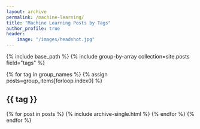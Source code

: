 ```yaml
---
layout: archive
permalink: /machine-learning/
title: "Machine Learning Posts by Tags"
author_profile: true
header:
    image: "/images/headshot.jpg"
---
```


{% include base_path %}
{% include group-by-array collection=site.posts field="tags" %}

{% for tag in group_names %}
  {% assign posts=group_items[forloop.index0] %}
  <h2 id="{{ tag | slugify}}" class="archive__subtitle">{{ tag }}</h2>
  {% for post in posts %}
    {% include archive-single.html %}
  {% endfor %}
{% endfor %}   